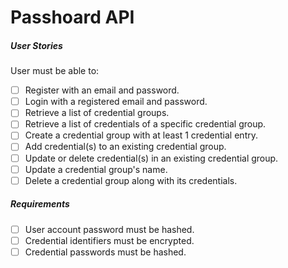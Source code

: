 # Passhoard API

##### User Stories

User must be able to:

- [ ] Register with an email and password.
- [ ] Login with a registered email and password.
- [ ] Retrieve a list of credential groups.
- [ ] Retrieve a list of credentials of a specific credential group.
- [ ] Create a credential group with at least 1 credential entry.
- [ ] Add credential(s) to an existing credential group.
- [ ] Update or delete credential(s) in an existing credential group.
- [ ] Update a credential group's name.
- [ ] Delete a credential group along with its credentials.

##### Requirements

- [ ] User account password must be hashed.
- [ ] Credential identifiers must be encrypted.
- [ ] Credential passwords must be hashed.
